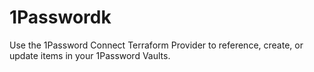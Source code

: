 # 1Passwordk
Use the 1Password Connect Terraform Provider to reference, create, or update items in your 1Password Vaults.
